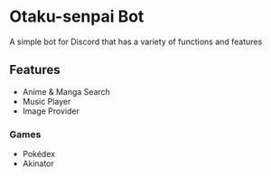 # Otaku-senpai Bot
A simple bot for Discord that has a variety of functions and features
## Features
* Anime & Manga Search
* Music Player
* Image Provider
### Games
* Pokédex
* Akinator
